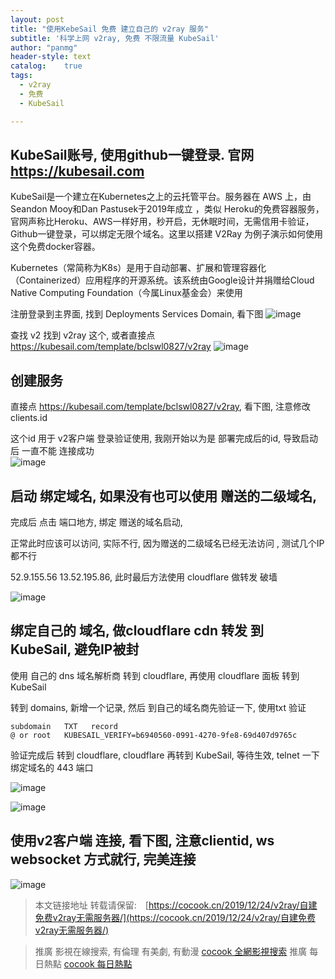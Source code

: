 ```yaml
---
layout: post
title: "使用KebeSail 免费 建立自己的 v2ray 服务"
subtitle: '科学上网 v2ray, 免费 不限流量 KubeSail'
author: "panmg"
header-style: text
catalog:    true
tags:
  - v2ray
  - 免费
  - KubeSail 

---
```



## KubeSail账号, 使用github一键登录. 官网 https://kubesail.com

KubeSail是一个建立在Kubernetes之上的云托管平台。服务器在 AWS 上，由Seandon Mooy和Dan Pastusek于2019年成立 ，类似 Heroku的免费容器服务，官网声称比Heroku、AWS一样好用，秒开启，无休眠时间，无需信用卡验证，Github一键登录，可以绑定无限个域名。这里以搭建 V2Ray 为例子演示如何使用这个免费docker容器。 

Kubernetes（常简称为K8s）是用于自动部署、扩展和管理容器化（Containerized）应用程序的开源系统。该系统由Google设计并捐赠给Cloud Native Computing Foundation（今属Linux基金会）来使用

注册登录到主界面, 找到 Deployments  Services  Domain, 看下图
![image](https://cocook.cn/img/kubesail.jpg)

查找 v2 找到 v2ray 这个, 或者直接点 https://kubesail.com/template/bclswl0827/v2ray
![image](https://cocook.cn/img/kubesail1.jpg)


## 创建服务

直接点 https://kubesail.com/template/bclswl0827/v2ray, 看下图, 注意修改 clients.id

这个id 用于 v2客户端 登录验证使用, 我刚开始以为是 部署完成后的id, 导致启动后 一直不能 连接成功  
![image](https://cocook.cn/img/kubesail2.jpg)



## 启动 绑定域名, 如果没有也可以使用 赠送的二级域名, 

完成后 点击 端口地方, 绑定 赠送的域名启动, 

正常此时应该可以访问, 实际不行, 因为赠送的二级域名已经无法访问 , 测试几个IP都不行
 
 52.9.155.56   13.52.195.86, 此时最后方法使用 cloudflare 做转发 破墙

![image](https://cocook.cn/img/kubesail3.jpg)


## 绑定自己的 域名, 做cloudflare cdn 转发 到 KubeSail, 避免IP被封

使用 自己的 dns 域名解析商 转到 cloudflare,  再使用 cloudflare 面板 转到 KubeSail

转到 domains, 新增一个记录, 然后 到自己的域名商先验证一下, 使用txt 验证 

	subdomain	TXT   record
	@ or root	KUBESAIL_VERIFY=b6940560-0991-4270-9fe8-69d407d9765c

验证完成后 转到 cloudflare, cloudflare 再转到 KubeSail, 等待生效, telnet 一下 绑定域名的 443 端口

![image](https://cocook.cn/img/kubesail4.jpg)

![image](https://cocook.cn/img/kubesail5.jpg)


## 使用v2客户端 连接, 看下图, 注意clientid, ws websocket 方式就行, 完美连接

![image](https://cocook.cn/img/kubesail5.jpg)


>本文链接地址 转载请保留:　[https://cocook.cn/2019/12/24/v2ray/自建免费v2ray无需服务器/](https://cocook.cn/2019/12/24/v2ray/自建免费v2ray无需服务器/)

>推廣 影視在線搜索, 有倫理 有美劇, 有動漫   [cocook 全網影視搜索](https://search.cocook.cn/)
推廣 每日熱點   [cocook 每日熱點](https://blog.cocook.cn/)

